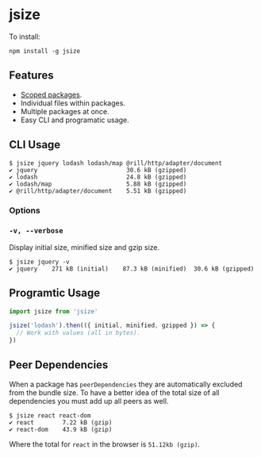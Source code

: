 # jsize

To install:
```
npm install -g jsize
```

## Features
* [Scoped packages](https://docs.npmjs.com/misc/scope).
* Individual files within packages.
* Multiple packages at once.
* Easy CLI and programatic usage.

## CLI Usage

```
$ jsize jquery lodash lodash/map @rill/http/adapter/document
✔ jquery                         30.6 kB (gzipped)
✔ lodash                         24.8 kB (gzipped)
✔ lodash/map                     5.88 kB (gzipped)
✔ @rill/http/adapter/document    5.51 kB (gzipped)
```

### Options

### `-v, --verbose`

Display initial size, minified size and gzip size.

```
$ jsize jquery -v
✔ jquery    271 kB (initial)    87.3 kB (minified)  30.6 kB (gzipped)
```

## Programtic Usage

```js
import jsize from 'jsize'

jsize('lodash').then(({ initial, minified, gzipped }) => {
  // Work with values (all in bytes).
})
```

## Peer Dependencies

When a package has `peerDependencies` they are automatically excluded from the bundle size.
To have a better idea of the total size of all dependencies you must add up all peers as well.

```
$ jsize react react-dom
✔ react        7.22 kB (gzip)
✔ react-dom    43.9 kB (gzip)
```

Where the total for `react` in the browser is `51.12kb (gzip)`.
